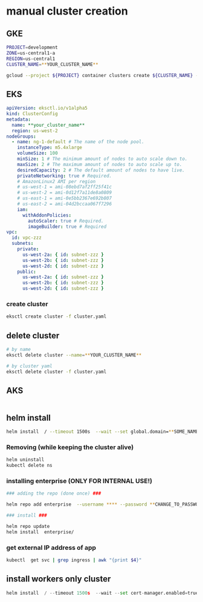 # manual cluster creation

## GKE

```bash
PROJECT=development
ZONE=us-central1-a
REGION=us-central1
CLUSTER_NAME=**YOUR_CLUSTER_NAME**
```

```bash
gcloud --project ${PROJECT} container clusters create ${CLUSTER_NAME} --num-nodes 2 --enable-ip-alias --region ${REGION} --machine-type n1-standard-8 --image-type ubuntu --scopes=storage-rw --no-enable-autoupgrade --disk-type=pd-standard --disk-size=200 --node-locations us-central1-a
```


## EKS

```yaml
apiVersion: eksctl.io/v1alpha5
kind: ClusterConfig
metadata:
  name: **your_cluster_name**
  region: us-west-2
nodeGroups:
  - name: ng-1-default # The name of the node pool.
    instanceType: m5.4xlarge
    volumeSize: 100
    minSize: 1 # The minimum amount of nodes to auto scale down to.
    maxSize: 2 # The maximum amount of nodes to auto scale up to.
    desiredCapacity: 2 # The default amount of nodes to have live.
    privateNetworking: true # Required.
    # AmazonLinux2 AMI per region
    # us-west-1 = ami-08ebd7af2ff25f41c
    # us-west-2 = ami-0d12f7a11de8a0809
    # us-east-1 = ami-0e5bb2367e692b807
    # us-east-2 = ami-04d2bccaa067f7296
    iam:
      withAddonPolicies:
        autoScaler: true # Required.
        imageBuilder: true # Required
vpc:
  id: vpc-zzz
  subnets:
    private:
      us-west-2a: { id: subnet-zzz }
      us-west-2b: { id: subnet-zzz }
      us-west-2d: { id: subnet-zzz }
    public:
      us-west-2a: { id: subnet-zzz }
      us-west-2b: { id: subnet-zzz }
      us-west-2d: { id: subnet-zzz }
```


### create cluster

```bash
eksctl create cluster -f cluster.yaml
```

## delete cluster

```bash
# by name
eksctl delete cluster --name=**YOUR_CLUSTER_NAME**

# by cluster yaml
eksctl delete cluster -f cluster.yaml
```

## AKS

```python

```


##  helm install

```bash
helm install  / --timeout 1500s  --wait --set global.domain=**SOME_NAME**.webapp.me --set global.provider=**gke/aks/eks** --**debug**
```

### Removing  (while keeping the cluster alive)

```bash
helm uninstall 
kubectl delete ns 
```

### installing  enterprise (ONLY FOR INTERNAL USE!)

```bash
### adding the repo (done once) ###

helm repo add enterprise  --username **** --password **CHANGE_TO_PASSWORD** https://helm-enterprise.webapp.me:8444

### install ###

helm repo update
helm install  enterprise/
```

### get external IP address of app

```bash
kubectl  get svc | grep ingress | awk "{print $4}"
```

## install workers only cluster

```python
helm install  / --timeout 1500s  --wait --set cert-manager.enabled=true,global.use_ssl=true --set global.provider=eks --set global.domain=i-workers.prod-aks.webapp.me --set app.enabled=false --kubeconfig eks-2ngz.yaml --debug
```